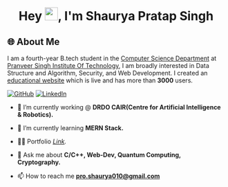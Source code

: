 
<h1 align="center"> Hey <img src="https://raw.githubusercontent.com/MartinHeinz/MartinHeinz/master/wave.gif" width="30px">, I'm Shaurya Pratap Singh</h1>

<h2 align="left">🌐 About Me </h2>

I am a fourth-year B.tech student in the <a href='https://www.psit.ac.in/academics/eb/computer-science-and-engineering' target="_blank">Computer Science Department</a> at
  <a href='https://www.psit.ac.in/' target="_blank">Pranveer Singh Institute Of Technology</a>, I am broadly
  interested in Data Structure and Algorithm, Security, and Web Development. I created an <a href="https://shaurya010.github.io/Take_You_Online/" target="_blank" alt="website">educational website</a> which is live and has more than <strong>3000</strong> users.

  [![GitHub](https://img.shields.io/badge/Google_Scholar-Shaurya_Pratap_Singh-0c66c3.svg)](https://scholar.google.com/citations?user=HDNW1HsAAAAJ&hl=en)
[![LinkedIn](https://img.shields.io/badge/LinkedIn-Shaurya_Pratap_Singh-0c66c3.svg)](https://www.linkedin.com/in/shaurya-pratap-singh010/)

 

- 🔭 I’m currently working @ **DRDO CAIR(Centre for Artificial Intelligence & Robotics).**

- 🌱 I’m currently learning **MERN Stack.**

- 👨‍💻 Portfolio *<a href="https://shaurya010.github.io/ShauryaPratap.dev/index.html">Link</a>.*

- 💬 Ask me about **C/C++, Web-Dev, Quantum Computing, Cryptography.**

- 📫 How to reach me **pro.shaurya010@gmail.com**


 




 





